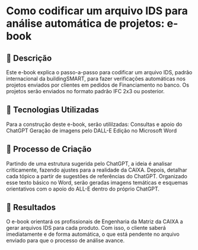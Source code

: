 # Como codificar um arquivo IDS para análise automática de projetos: e-book

## 📒 Descrição
Este e-book explica o passo-a-passo para codificar um arquivo IDS, padrão internacional da buildingSMART, para fazer verificações automáticas nos projetos enviados por clientes em pedidos de Financiamento no banco. Os projetos serão enviados no formato padrão IFC 2x3 ou posterior.

## 🤖 Tecnologias Utilizadas
Para a construção deste e-book, serão utililzadas:
Consultas e apoio do ChatGPT
Geração de imagens pelo DALL-E
Edição no Microsoft Word

## 🧐 Processo de Criação
Partindo de uma estrutura sugerida pelo ChatGPT, a ideia é analisar criticamente, fazendo ajustes para a realidade da CAIXA.
Depois, detalhar cada tópico a partir de sugestões de referências do ChatGPT.
Organizado esse texto básico no Word, serão geradas imagens temáticas e esquemas orientativos com o apoio do ALL-E dentro do próprio ChatGPT.

## 🚀 Resultados
O e-book orientará os profissionais de Engenharia da Matriz da CAIXA a gerar arquivos IDS para cada produto.
Com isso, o cliente saberá imediatamente e de forma automática, o que está pendente no arquivo enviado para que o processo de análise avance.
